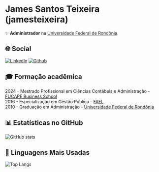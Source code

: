# James Santos Teixeira (jamesteixeira)

✨ **Administrador** na [Universidade Federal de Rondônia](https://unir.br).

## 🌐 Social

[![LinkedIn](https://img.shields.io/badge/LinkedIn-0077B5?style=for-the-badge&logo=linkedin&logoColor=white)](https://br.linkedin.com/in/-jamesteixeira)
[![Github](https://img.shields.io/badge/GitHub-000?style=for-the-badge&logo=github&logoColor=FFF)](https://github.com/jamesteixeira)

## 🎓 Formação acadêmica

2024 - Mestrado Profissional em Ciências Contábeis e Administração - [FUCAPE Business School](https://fucape.br) \
2016 - Especialização em Gestão Pública - [FAEL](https://posead.fael.edu.br/) \
2010 - Graduação em Administração - [Universidade Federal de Rondônia](https://unir.br)

## 📊 Estatísticas no GitHub

![GitHub stats](https://github-readme-stats.vercel.app/api?username=jamesteixeira&show_icons=true&theme=dracula)

## 🚀 Linguagens Mais Usadas

![Top Langs](https://github-readme-stats.vercel.app/api/top-langs/?username=jamesteixeira&layout=compact)

